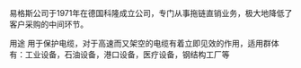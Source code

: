 易格斯公司于1971年在德国科隆成立公司，专门从事拖链直销业务，极大地降低了客户采购的中间环节。

用途 用于保护电缆，对于高速而又架空的电缆有着立即见效的作用，适用群体有：工业设备，石油设备，港口设备，医疗设备，钢结构工厂等